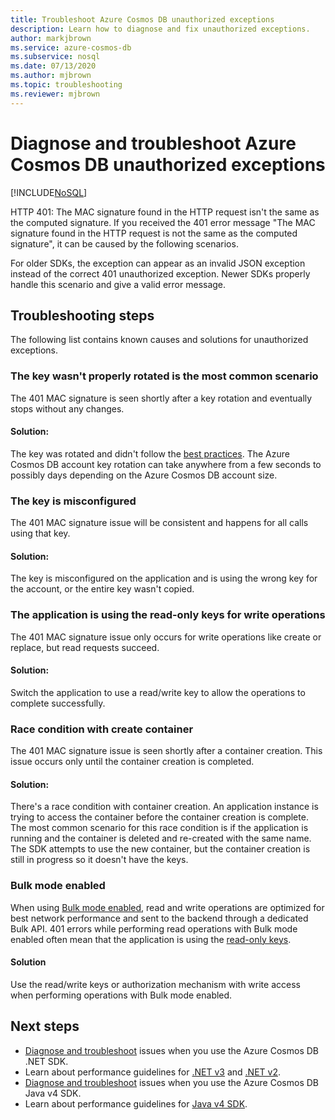 ```yaml
---
title: Troubleshoot Azure Cosmos DB unauthorized exceptions
description: Learn how to diagnose and fix unauthorized exceptions.
author: markjbrown
ms.service: azure-cosmos-db
ms.subservice: nosql
ms.date: 07/13/2020
ms.author: mjbrown
ms.topic: troubleshooting
ms.reviewer: mjbrown
---
```


# Diagnose and troubleshoot Azure Cosmos DB unauthorized exceptions
[!INCLUDE[NoSQL](../includes/appliesto-nosql.md)]

HTTP 401: The MAC signature found in the HTTP request isn't the same as the computed signature.
If you received the 401 error message "The MAC signature found in the HTTP request is not the same as the computed signature", it can be caused by the following scenarios.

For older SDKs, the exception can appear as an invalid JSON exception instead of the correct 401 unauthorized exception. Newer SDKs properly handle this scenario and give a valid error message.

## Troubleshooting steps
The following list contains known causes and solutions for unauthorized exceptions.

### The key wasn't properly rotated is the most common scenario
The 401 MAC signature is seen shortly after a key rotation and eventually stops without any changes. 

#### Solution:
The key was rotated and didn't follow the [best practices](../secure-access-to-data.md#key-rotation). The Azure Cosmos DB account key rotation can take anywhere from a few seconds to possibly days depending on the Azure Cosmos DB account size.

### The key is misconfigured 
The 401 MAC signature issue will be consistent and happens for all calls using that key.

#### Solution:
The key is misconfigured on the application and is using the wrong key for the account, or the entire key wasn't copied.

### The application is using the read-only keys for write operations
The 401 MAC signature issue only occurs for write operations like create or replace, but read requests succeed.

#### Solution:
Switch the application to use a read/write key to allow the operations to complete successfully.

### Race condition with create container
The 401 MAC signature issue is seen shortly after a container creation. This issue occurs only until the container creation is completed.

#### Solution:
There's a race condition with container creation. An application instance is trying to access the container before the container creation is complete. The most common scenario for this race condition is if the application is running and the container is deleted and re-created with the same name. The SDK attempts to use the new container, but the container creation is still in progress so it doesn't have the keys.

### Bulk mode enabled 
When using [Bulk mode enabled](https://devblogs.microsoft.com/cosmosdb/introducing-bulk-support-in-the-net-sdk/), read and write operations are optimized for best network performance and sent to the backend through a dedicated Bulk API. 401 errors while performing read operations with Bulk mode enabled often mean that the application is using the [read-only keys](../secure-access-to-data.md#primary-keys).

#### Solution
Use the read/write keys or authorization mechanism with write access when performing operations with Bulk mode enabled.

## Next steps
* [Diagnose and troubleshoot](troubleshoot-dotnet-sdk.md) issues when you use the Azure Cosmos DB .NET SDK.
* Learn about performance guidelines for [.NET v3](performance-tips-dotnet-sdk-v3.md) and [.NET v2](performance-tips.md).
* [Diagnose and troubleshoot](troubleshoot-java-sdk-v4.md) issues when you use the Azure Cosmos DB Java v4 SDK.
* Learn about performance guidelines for [Java v4 SDK](performance-tips-java-sdk-v4.md).